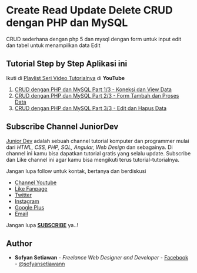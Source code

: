 # Create Read Update Delete CRUD dengan PHP dan MySQL

CRUD sederhana dengan php 5 dan mysql dengan form untuk input edit dan tabel untuk menampilkan data Edit

## Tutorial Step by Step Aplikasi ini
Ikuti di [Playlist Seri Video Tutorialnya](https://www.youtube.com/playlist?list=PLFLsT6z_5Fzn1RI455wareA0EU6ALIKy4) di **YouTube**

1. [CRUD dengan PHP dan MySQL Part 1/3 - Koneksi dan View Data](https://www.youtube.com/watch?v=QAUo3x5Xy94&index=1&list=PLFLsT6z_5Fzn1RI455wareA0EU6ALIKy4)
2. [CRUD dengan PHP dan MySQL Part 2/3 - Form Tambah dan Proses Data](https://www.youtube.com/watch?v=9lIUzIsHvQQ&index=2&list=PLFLsT6z_5Fzn1RI455wareA0EU6ALIKy4)
3. [CRUD dengan PHP dan MySQL Part 3/3 - Edit dan Hapus Data](https://www.youtube.com/watch?v=R8VbtZFcTBA&index=3&list=PLFLsT6z_5Fzn1RI455wareA0EU6ALIKy4)

## Subscribe Channel JuniorDev

[Junior Dev](https://www.youtube.com/c/juniordevindonesia) adalah sebuah channel tutorial komputer dan programmer mulai dari *HTML, CSS, PHP, SQL, Angular, Web Design* dan sebagainya. Di channel ini kamu bisa dapatkan tutorial gratis yang selalu update. Subscribe dan Like channel ini agar kamu bisa mengikuti terus tutorial-tutorialnya.

Jangan lupa follow untuk kontak, bertanya dan berdiskusi
* [Channel Youtube](https://www.youtube.com/c/juniordevindonesia)
* [Like Fanpage](https://www.facebook.com/juniordevindonesiaofficial/)
* [Twitter](http://twitter.com/hello_juniordev)
* [Instagram](https://www.instagram.com/juniordevindonesia/)
* [Google Plus](https://plus.google.com/+JuniorDevIndonesia/posts)
* [Email](mailto:hellojuniordev@gmail.com)

Jangan lupa [**SUBSCRIBE**](https://www.youtube.com/c/juniordevindonesia?sub_confirmation=1) ya..!

## Author
* **Sofyan Setiawan** - *Freelance Web Designer and Developer* - [Facebook](https://www.facebook.com/sofyansetiawanprofile) - [@sofyansetiawann](https://twitter.com/sofyansetiawann)
